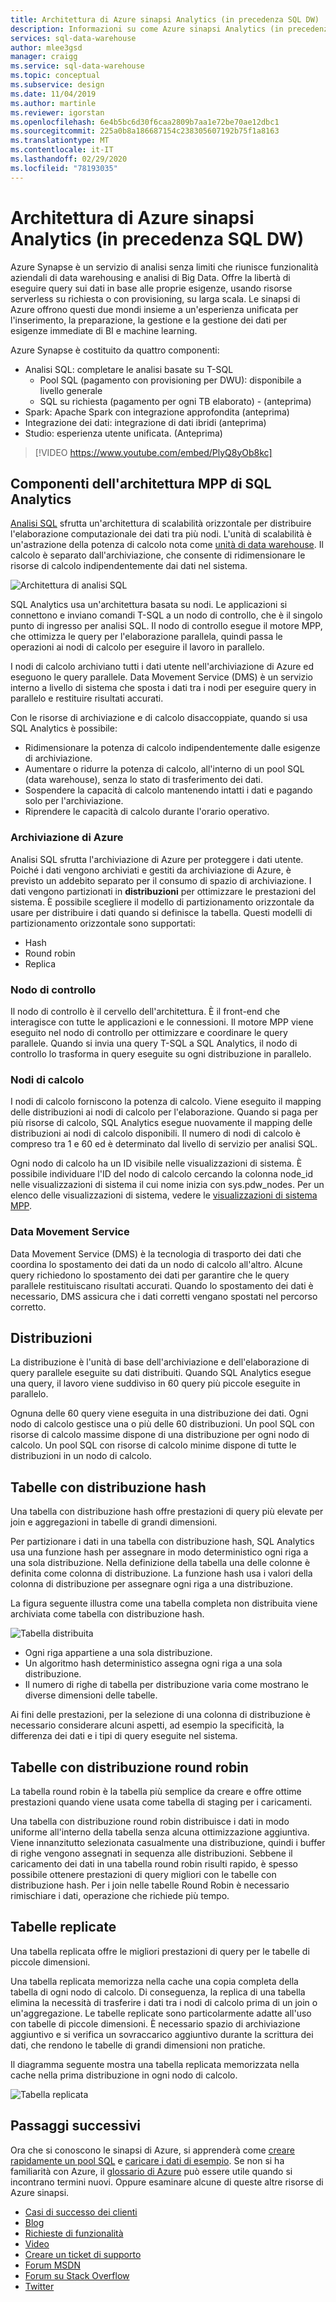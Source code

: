 ```yaml
---
title: Architettura di Azure sinapsi Analytics (in precedenza SQL DW)
description: Informazioni su come Azure sinapsi Analytics (in precedenza SQL DW) combina l'elaborazione parallela massiva (MPP) con archiviazione di Azure per ottenere prestazioni e scalabilità elevate.
services: sql-data-warehouse
author: mlee3gsd
manager: craigg
ms.service: sql-data-warehouse
ms.topic: conceptual
ms.subservice: design
ms.date: 11/04/2019
ms.author: martinle
ms.reviewer: igorstan
ms.openlocfilehash: 6e4b5bc6d30f6caa2809b7aa1e72be70ae12dbc1
ms.sourcegitcommit: 225a0b8a186687154c238305607192b75f1a8163
ms.translationtype: MT
ms.contentlocale: it-IT
ms.lasthandoff: 02/29/2020
ms.locfileid: "78193035"
---
```

# <a name="azure-synapse-analytics-formerly-sql-dw-architecture"></a>Architettura di Azure sinapsi Analytics (in precedenza SQL DW) 

Azure Synapse è un servizio di analisi senza limiti che riunisce funzionalità aziendali di data warehousing e analisi di Big Data. Offre la libertà di eseguire query sui dati in base alle proprie esigenze, usando risorse serverless su richiesta o con provisioning, su larga scala. Le sinapsi di Azure offrono questi due mondi insieme a un'esperienza unificata per l'inserimento, la preparazione, la gestione e la gestione dei dati per esigenze immediate di BI e machine learning.

 Azure Synapse è costituito da quattro componenti:
- Analisi SQL: completare le analisi basate su T-SQL 
    - Pool SQL (pagamento con provisioning per DWU): disponibile a livello generale
    - SQL su richiesta (pagamento per ogni TB elaborato) - (anteprima)
- Spark: Apache Spark con integrazione approfondita (anteprima)
- Integrazione dei dati: integrazione di dati ibridi (anteprima)
- Studio: esperienza utente unificata.  (Anteprima)

> [!VIDEO https://www.youtube.com/embed/PlyQ8yOb8kc]

## <a name="sql-analytics-mpp-architecture-components"></a>Componenti dell'architettura MPP di SQL Analytics

[Analisi SQL](sql-data-warehouse-overview-what-is.md#sql-analytics-and-sql-pool-in-azure-synapse) sfrutta un'architettura di scalabilità orizzontale per distribuire l'elaborazione computazionale dei dati tra più nodi. L'unità di scalabilità è un'astrazione della potenza di calcolo nota come [unità di data warehouse](what-is-a-data-warehouse-unit-dwu-cdwu.md). Il calcolo è separato dall'archiviazione, che consente di ridimensionare le risorse di calcolo indipendentemente dai dati nel sistema.

![Architettura di analisi SQL](media/massively-parallel-processing-mpp-architecture/massively-parallel-processing-mpp-architecture.png)

SQL Analytics usa un'architettura basata su nodi. Le applicazioni si connettono e inviano comandi T-SQL a un nodo di controllo, che è il singolo punto di ingresso per analisi SQL. Il nodo di controllo esegue il motore MPP, che ottimizza le query per l'elaborazione parallela, quindi passa le operazioni ai nodi di calcolo per eseguire il lavoro in parallelo. 

I nodi di calcolo archiviano tutti i dati utente nell'archiviazione di Azure ed eseguono le query parallele. Data Movement Service (DMS) è un servizio interno a livello di sistema che sposta i dati tra i nodi per eseguire query in parallelo e restituire risultati accurati. 

Con le risorse di archiviazione e di calcolo disaccoppiate, quando si usa SQL Analytics è possibile:

* Ridimensionare la potenza di calcolo indipendentemente dalle esigenze di archiviazione.
* Aumentare o ridurre la potenza di calcolo, all'interno di un pool SQL (data warehouse), senza lo stato di trasferimento dei dati.
* Sospendere la capacità di calcolo mantenendo intatti i dati e pagando solo per l'archiviazione.
* Riprendere le capacità di calcolo durante l'orario operativo.

### <a name="azure-storage"></a>Archiviazione di Azure

Analisi SQL sfrutta l'archiviazione di Azure per proteggere i dati utente.  Poiché i dati vengono archiviati e gestiti da archiviazione di Azure, è previsto un addebito separato per il consumo di spazio di archiviazione. I dati vengono partizionati in **distribuzioni** per ottimizzare le prestazioni del sistema. È possibile scegliere il modello di partizionamento orizzontale da usare per distribuire i dati quando si definisce la tabella. Questi modelli di partizionamento orizzontale sono supportati:

* Hash
* Round robin
* Replica

### <a name="control-node"></a>Nodo di controllo

Il nodo di controllo è il cervello dell'architettura. È il front-end che interagisce con tutte le applicazioni e le connessioni. Il motore MPP viene eseguito nel nodo di controllo per ottimizzare e coordinare le query parallele. Quando si invia una query T-SQL a SQL Analytics, il nodo di controllo lo trasforma in query eseguite su ogni distribuzione in parallelo.

### <a name="compute-nodes"></a>Nodi di calcolo

I nodi di calcolo forniscono la potenza di calcolo. Viene eseguito il mapping delle distribuzioni ai nodi di calcolo per l'elaborazione. Quando si paga per più risorse di calcolo, SQL Analytics esegue nuovamente il mapping delle distribuzioni ai nodi di calcolo disponibili. Il numero di nodi di calcolo è compreso tra 1 e 60 ed è determinato dal livello di servizio per analisi SQL.

Ogni nodo di calcolo ha un ID visibile nelle visualizzazioni di sistema. È possibile individuare l'ID del nodo di calcolo cercando la colonna node_id nelle visualizzazioni di sistema il cui nome inizia con sys.pdw_nodes. Per un elenco delle visualizzazioni di sistema, vedere le [visualizzazioni di sistema MPP](https://docs.microsoft.com/sql/relational-databases/system-catalog-views/sql-data-warehouse-and-parallel-data-warehouse-catalog-views?view=aps-pdw-2016-au7).

### <a name="data-movement-service"></a>Data Movement Service
Data Movement Service (DMS) è la tecnologia di trasporto dei dati che coordina lo spostamento dei dati da un nodo di calcolo all'altro. Alcune query richiedono lo spostamento dei dati per garantire che le query parallele restituiscano risultati accurati. Quando lo spostamento dei dati è necessario, DMS assicura che i dati corretti vengano spostati nel percorso corretto. 

## <a name="distributions"></a>Distribuzioni

La distribuzione è l'unità di base dell'archiviazione e dell'elaborazione di query parallele eseguite su dati distribuiti. Quando SQL Analytics esegue una query, il lavoro viene suddiviso in 60 query più piccole eseguite in parallelo. 

Ognuna delle 60 query viene eseguita in una distribuzione dei dati. Ogni nodo di calcolo gestisce una o più delle 60 distribuzioni. Un pool SQL con risorse di calcolo massime dispone di una distribuzione per ogni nodo di calcolo. Un pool SQL con risorse di calcolo minime dispone di tutte le distribuzioni in un nodo di calcolo.  

## <a name="hash-distributed-tables"></a>Tabelle con distribuzione hash
Una tabella con distribuzione hash offre prestazioni di query più elevate per join e aggregazioni in tabelle di grandi dimensioni. 

Per partizionare i dati in una tabella con distribuzione hash, SQL Analytics usa una funzione hash per assegnare in modo deterministico ogni riga a una sola distribuzione. Nella definizione della tabella una delle colonne è definita come colonna di distribuzione. La funzione hash usa i valori della colonna di distribuzione per assegnare ogni riga a una distribuzione.

La figura seguente illustra come una tabella completa non distribuita viene archiviata come tabella con distribuzione hash. 

![Tabella distribuita](media/sql-data-warehouse-distributed-data/hash-distributed-table.png "Tabella distribuita")  

* Ogni riga appartiene a una sola distribuzione.  
* Un algoritmo hash deterministico assegna ogni riga a una sola distribuzione.  
* Il numero di righe di tabella per distribuzione varia come mostrano le diverse dimensioni delle tabelle.

Ai fini delle prestazioni, per la selezione di una colonna di distribuzione è necessario considerare alcuni aspetti, ad esempio la specificità, la differenza dei dati e i tipi di query eseguite nel sistema.

## <a name="round-robin-distributed-tables"></a>Tabelle con distribuzione round robin
La tabella round robin è la tabella più semplice da creare e offre ottime prestazioni quando viene usata come tabella di staging per i caricamenti.

Una tabella con distribuzione round robin distribuisce i dati in modo uniforme all'interno della tabella senza alcuna ottimizzazione aggiuntiva. Viene innanzitutto selezionata casualmente una distribuzione, quindi i buffer di righe vengono assegnati in sequenza alle distribuzioni. Sebbene il caricamento dei dati in una tabella round robin risulti rapido, è spesso possibile ottenere prestazioni di query migliori con le tabelle con distribuzione hash. Per i join nelle tabelle Round Robin è necessario rimischiare i dati, operazione che richiede più tempo.


## <a name="replicated-tables"></a>Tabelle replicate
Una tabella replicata offre le migliori prestazioni di query per le tabelle di piccole dimensioni.

Una tabella replicata memorizza nella cache una copia completa della tabella di ogni nodo di calcolo. Di conseguenza, la replica di una tabella elimina la necessità di trasferire i dati tra i nodi di calcolo prima di un join o un'aggregazione. Le tabelle replicate sono particolarmente adatte all'uso con tabelle di piccole dimensioni. È necessario spazio di archiviazione aggiuntivo e si verifica un sovraccarico aggiuntivo durante la scrittura dei dati, che rendono le tabelle di grandi dimensioni non pratiche.  

Il diagramma seguente mostra una tabella replicata memorizzata nella cache nella prima distribuzione in ogni nodo di calcolo.  

![Tabella replicata](media/sql-data-warehouse-distributed-data/replicated-table.png "Tabella replicata") 

## <a name="next-steps"></a>Passaggi successivi
Ora che si conoscono le sinapsi di Azure, si apprenderà come [creare rapidamente un pool SQL](./sql-data-warehouse-get-started-provision.md) e [caricare i dati di esempio](./sql-data-warehouse-load-sample-databases.md). Se non si ha familiarità con Azure, il [glossario di Azure](../azure-glossary-cloud-terminology.md) può essere utile quando si incontrano termini nuovi. Oppure esaminare alcune di queste altre risorse di Azure sinapsi.  

* [Casi di successo dei clienti](https://azure.microsoft.com/case-studies/?service=sql-data-warehouse)
* [Blog](https://azure.microsoft.com/blog/tag/azure-sql-data-warehouse/)
* [Richieste di funzionalità](https://feedback.azure.com/forums/307516-sql-data-warehouse)
* [Video](https://azure.microsoft.com/documentation/videos/index/?services=sql-data-warehouse)
* [Creare un ticket di supporto](./sql-data-warehouse-get-started-create-support-ticket.md)
* [Forum MSDN](https://social.msdn.microsoft.com/Forums/azure/home?forum=AzureSQLDataWarehouse)
* [Forum su Stack Overflow](https://stackoverflow.com/questions/tagged/azure-sqldw)
* [Twitter](https://twitter.com/hashtag/SQLDW)

